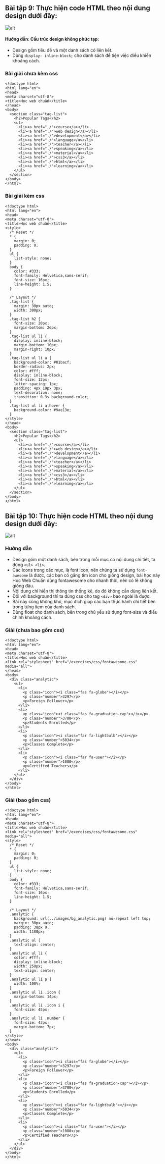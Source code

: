 ## Bài tập 9: Thực hiện code HTML theo nội dung design dưới đây:
![alt](../images/img_exercise_basic09.png)
#### Hướng dẫn: Cấu trúc design không phức tạp:

* Design gồm tiêu đề và một danh sách có liên kết.
* Dùng `display: inline-block;` cho danh sách để tiện việc điều khiển khoảng cách.

### Bài giải chưa kèm css

```{html}
<!doctype html>
<html lang="en">
<head>
<meta charset="utf-8">
<title>Học web chuẩn</title>
</head>
<body>
  <section class="tag-list">
    <h2>Popular Tags</h2>
    <ul>
      <li><a href="./">course</a></li>
      <li><a href="./">web design</a></li>
      <li><a href="./">development</a></li>
      <li><a href="./">language</a></li>
      <li><a href="./">teacher</a></li>
      <li><a href="./">speaking</a></li>
      <li><a href="./">material</a></li>
      <li><a href="./">css3</a></li>
      <li><a href="./">html</a></li>
      <li><a href="./">learning</a></li>
    </ul>
  </section>
</body>
</html>
```

### Bài giải kèm css
```{html}
<!doctype html>
<html lang="en">
<head>
<meta charset="utf-8">
<title>Học web chuẩn</title>
<style>
  /* Reset */
  * {
    margin: 0;
    padding: 0;
  }
  ul {
    list-style: none;
  }
  body {
    color: #333;
    font-family: Helvetica,sans-serif;
    font-size: 16px;
    line-height: 1.5;
  }

  /* Layout */
  .tag-list {
    margin: 30px auto;
    width: 300px;
  }
  .tag-list h2 {
    font-size: 20px;
    margin-bottom: 26px;
  }
  .tag-list ul li {
    display: inline-block;
    margin-bottom: 10px;
    margin-right: 10px;
  }
  .tag-list ul li a {
    background-color: #01bacf;
    border-radius: 2px;
    color: #fff;
    display: inline-block;
    font-size: 12px;
    letter-spacing: 1px;
    padding: 4px 10px 3px;
    text-decoration: none;
    transition: 0.3s background-color;
  }
  .tag-list ul li a:hover {
    background-color: #9ae13e;
  }
</style>
</head>
<body>
  <section class="tag-list">
    <h2>Popular Tags</h2>
    <ul>
      <li><a href="./">course</a></li>
      <li><a href="./">web design</a></li>
      <li><a href="./">development</a></li>
      <li><a href="./">language</a></li>
      <li><a href="./">teacher</a></li>
      <li><a href="./">speaking</a></li>
      <li><a href="./">material</a></li>
      <li><a href="./">css3</a></li>
      <li><a href="./">html</a></li>
      <li><a href="./">learning</a></li>
    </ul>
  </section>
</body>
</html>
```
## Bài tập 10: Thực hiện code HTML theo nội dung design dưới đây:
![alt](../images/img_exercise_basic10.png)
### Hướng dẫn

* Design gồm một danh sách, bên trong mỗi mục có nội dung chi tiết, ta dùng `<ul> <li>`.
* Các icons trong các mục, là font icon, nên chúng ta sử dụng `font-awesome` là được, các bạn cố gắng tìm icon cho giống design, bài học này Học Web Chuẩn dùng fontawesome cho nhanh thôi, nên có lẽ không giống đâu.
* Nội dung chỉ hiển thị thông tin thống kê, do đó không cần dùng liên kết.
* Đối với background thì ta dùng css cho tag `<div>` bao ngoài là được.
* Bài này cũng không khó, mục đích giúp các bạn thực hành chi tiết bên trong từng item của danh sách.
* Dùng float cho danh sách, bên trong chủ yếu sử dụng font-size và điều chỉnh khoảng cách.

### Giải (chưa bao gồm css)
```{html}
<!doctype html>
<html lang="en">
<head>
<meta charset="utf-8">
<title>Học web chuẩn</title>
<link rel="stylesheet" href="/exercises/css/fontawesome.css" media="all">
</head>
<body>
  <div class="analytic">
    <ul>
      <li>
        <p class="icon"><i class="fas fa-globe"></i></p>
        <p class="number">3297</p>
        <p>Foreign Follower</p>
      </li>
      <li>
        <p class="icon"><i class="fas fa-graduation-cap"></i></p>
        <p class="number">3700</p>
        <p>Students Enrolled</p>
      </li>
      <li>
        <p class="icon"><i class="far fa-lightbulb"></i></p>
        <p class="number">5034</p>
        <p>Classes Complete</p>
      </li>
      <li>
        <p class="icon"><i class="far fa-user"></i></p>
        <p class="number">1080</p>
        <p>Certified Teachers</p>
      </li>
    </ul>
  </div>
</body>
</html>
```
### Giải (bao gồm css)
```{html}
<!doctype html>
<html lang="en">
<head>
<meta charset="utf-8">
<title>Học web chuẩn</title>
<link rel="stylesheet" href="/exercises/css/fontawesome.css" media="all">
<style>
  /* Reset */
  * {
    margin: 0;
    padding: 0;
  }
  ul {
    list-style: none;
  }
  body {
    color: #333;
    font-family: Helvetica,sans-serif;
    font-size: 16px;
    line-height: 1.5;
  }

  /* Layout */
  .analytic {
    background: url(../images/bg_analytic.png) no-repeat left top;
    margin: 30px auto;
    padding: 38px 0;
    width: 1180px;
  }
  .analytic ul {
    text-align: center;
  }
  .analytic ul li {
    color: #fff;
    display: inline-block;
    width: 250px;
    text-align: center;
  }
  .analytic ul li p {
    width: 100%;
  }
  .analytic ul li .icon {
    margin-bottom: 14px;
  }
  .analytic ul li .icon i {
    font-size: 45px;
  }
  .analytic ul li .number {
    font-size: 43px;
    margin-bottom: 7px;
  }
</style>
</head>
<body>
  <div class="analytic">
    <ul>
      <li>
        <p class="icon"><i class="fas fa-globe"></i></p>
        <p class="number">3297</p>
        <p>Foreign Follower</p>
      </li>
      <li>
        <p class="icon"><i class="fas fa-graduation-cap"></i></p>
        <p class="number">3700</p>
        <p>Students Enrolled</p>
      </li>
      <li>
        <p class="icon"><i class="far fa-lightbulb"></i></p>
        <p class="number">5034</p>
        <p>Classes Complete</p>
      </li>
      <li>
        <p class="icon"><i class="far fa-user"></i></p>
        <p class="number">1080</p>
        <p>Certified Teachers</p>
      </li>
    </ul>
  </div>
</body>
</html>
```
